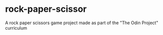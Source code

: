 # rock-paper-scissor
A rock paper scissors game project made as part of the "The Odin Project" curriculum 